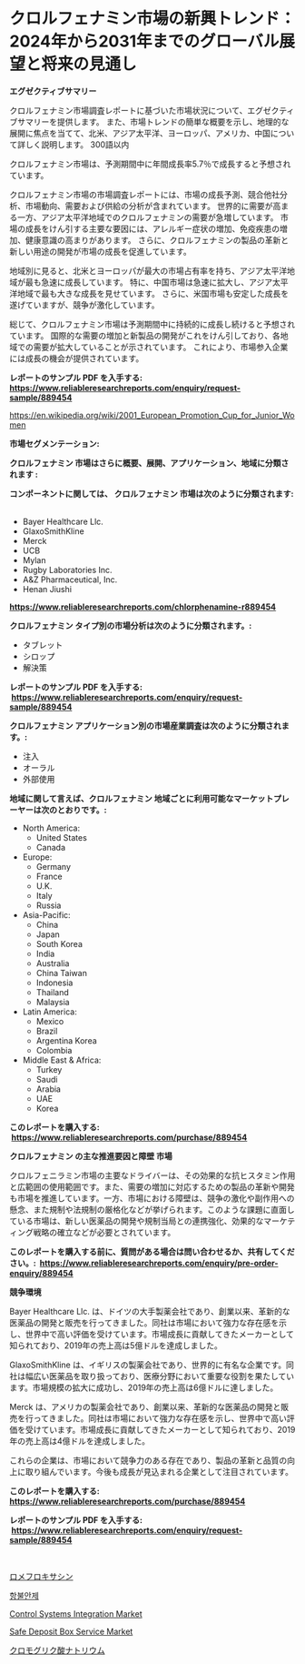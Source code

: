 <p><h1>クロルフェナミン市場の新興トレンド：2024年から2031年までのグローバル展望と将来の見通し</h1></p><p><strong>エグゼクティブサマリー</strong></p>
<p><p>クロルフェナミン市場調査レポートに基づいた市場状況について、エグゼクティブサマリーを提供します。 また、市場トレンドの簡単な概要を示し、地理的な展開に焦点を当てて、北米、アジア太平洋、ヨーロッパ、アメリカ、中国について詳しく説明します。 300語以内</p><p>クロルフェナミン市場は、予測期間中に年間成長率5.7％で成長すると予想されています。</p><p>クロルフェナミン市場の市場調査レポートには、市場の成長予測、競合他社分析、市場動向、需要および供給の分析が含まれています。 世界的に需要が高まる一方、アジア太平洋地域でのクロルフェナミンの需要が急増しています。 市場の成長をけん引する主要な要因には、アレルギー症状の増加、免疫疾患の増加、健康意識の高まりがあります。 さらに、クロルフェナミンの製品の革新と新しい用途の開発が市場の成長を促進しています。</p><p>地域別に見ると、北米とヨーロッパが最大の市場占有率を持ち、アジア太平洋地域が最も急速に成長しています。 特に、中国市場は急速に拡大し、アジア太平洋地域で最も大きな成長を見せています。 さらに、米国市場も安定した成長を遂げていますが、競争が激化しています。</p><p>総じて、クロルフェナミン市場は予測期間中に持続的に成長し続けると予想されています。 国際的な需要の増加と新製品の開発がこれをけん引しており、各地域での需要が拡大していることが示されています。 これにより、市場参入企業には成長の機会が提供されています。</p></p>
<p><strong>レポートのサンプル PDF を入手する: <a href="https://www.reliableresearchreports.com/enquiry/request-sample/889454">https://www.reliableresearchreports.com/enquiry/request-sample/889454</a></strong></p>
<p><a href="https://en.wikipedia.org/wiki/2001_European_Promotion_Cup_for_Junior_Women">https://en.wikipedia.org/wiki/2001_European_Promotion_Cup_for_Junior_Women</a></p>
<p><strong>市場セグメンテーション:</strong></p>
<p><strong> クロルフェナミン 市場はさらに概要、展開、アプリケーション、地域に分類されます :</strong></p>
<p><strong>コンポーネントに関しては、 クロルフェナミン 市場は次のように分類されます: &nbsp;</strong></p>
<p><ul><li>Bayer Healthcare Llc.</li><li>GlaxoSmithKline</li><li>Merck</li><li>UCB</li><li>Mylan</li><li>Rugby Laboratories Inc.</li><li>A&Z Pharmaceutical, Inc.</li><li>Henan Jiushi</li></ul></p>
<p><strong><a href="https://www.reliableresearchreports.com/chlorphenamine-r889454">https://www.reliableresearchreports.com/chlorphenamine-r889454</a></strong></p>
<p><strong> クロルフェナミン タイプ別の市場分析は次のように分類されます。:</strong></p>
<p><ul><li>タブレット</li><li>シロップ</li><li>解決策</li></ul></p>
<p><strong>レポートのサンプル PDF を入手する: &nbsp;<a href="https://www.reliableresearchreports.com/enquiry/request-sample/889454">https://www.reliableresearchreports.com/enquiry/request-sample/889454</a></strong></p>
<p><strong> クロルフェナミン アプリケーション別の市場産業調査は次のように分類されます。:</strong></p>
<p><ul><li>注入</li><li>オーラル</li><li>外部使用</li></ul></p>
<p><strong>地域に関して言えば、クロルフェナミン 地域ごとに利用可能なマーケットプレーヤーは次のとおりです。:</strong></p>
<p><ul>
    <li>
        North America:
        <ul>
            <li>United States</li>
            <li>Canada</li>
        </ul>
    </li>
    <li>
        Europe:
        <ul>
            <li>Germany</li>
            <li>France</li>
            <li>U.K.</li>
            <li>Italy</li>
            <li>Russia</li>
        </ul>
    </li>
    <li>
        Asia-Pacific:
        <ul>
            <li>China</li>
            <li>Japan</li>
            <li>South Korea</li>
            <li>India</li>
            <li>Australia</li>
            <li>China Taiwan</li>
            <li>Indonesia</li>
            <li>Thailand</li>
            <li>Malaysia</li>
        </ul>
    </li>
    <li>
        Latin America:
        <ul>
            <li>Mexico</li>
            <li>Brazil</li>
            <li>Argentina Korea</li>
            <li>Colombia</li>
        </ul>
    </li>
    <li>
        Middle East & Africa:
        <ul>
            <li>Turkey</li>
            <li>Saudi</li>
            <li>Arabia</li>
            <li>UAE</li>
            <li>Korea</li>
        </ul>
    </li>
    </ul></p>
<p><strong>このレポートを購入する: &nbsp;<a href="https://www.reliableresearchreports.com/purchase/889454">https://www.reliableresearchreports.com/purchase/889454</a></strong></p>
<p><strong>クロルフェナミン の主な推進要因と障壁 市場</strong></p>
<p><p>クロルフェニラミン市場の主要なドライバーは、その効果的な抗ヒスタミン作用と広範囲の使用範囲です。また、需要の増加に対応するための製品の革新や開発も市場を推進しています。一方、市場における障壁は、競争の激化や副作用への懸念、また規制や法規制の厳格化などが挙げられます。このような課題に直面している市場は、新しい医薬品の開発や規制当局との連携強化、効果的なマーケティング戦略の確立などが必要とされています。</p></p>
<p><strong>このレポートを購入する前に、質問がある場合は問い合わせるか、共有してください。:&nbsp; <a href="https://www.reliableresearchreports.com/enquiry/pre-order-enquiry/889454">https://www.reliableresearchreports.com/enquiry/pre-order-enquiry/889454</a></strong></p>
<p><strong>競争環境</strong></p>
<p><p>Bayer Healthcare Llc. は、ドイツの大手製薬会社であり、創業以来、革新的な医薬品の開発と販売を行ってきました。同社は市場において強力な存在感を示し、世界中で高い評価を受けています。市場成長に貢献してきたメーカーとして知られており、2019年の売上高は5億ドルを達成しました。</p><p>GlaxoSmithKline は、イギリスの製薬会社であり、世界的に有名な企業です。同社は幅広い医薬品を取り扱っており、医療分野において重要な役割を果たしています。市場規模の拡大に成功し、2019年の売上高は6億ドルに達しました。</p><p>Merck は、アメリカの製薬会社であり、創業以来、革新的な医薬品の開発と販売を行ってきました。同社は市場において強力な存在感を示し、世界中で高い評価を受けています。市場成長に貢献してきたメーカーとして知られており、2019年の売上高は4億ドルを達成しました。</p><p>これらの企業は、市場において競争力のある存在であり、製品の革新と品質の向上に取り組んでいます。今後も成長が見込まれる企業として注目されています。</p></p>
<p><strong>このレポートを購入する: &nbsp; <a href="https://www.reliableresearchreports.com/purchase/889454">https://www.reliableresearchreports.com/purchase/889454</a></strong></p>
<p><strong>レポートのサンプル PDF を入手する: &nbsp;<a href="https://www.reliableresearchreports.com/enquiry/request-sample/889454">https://www.reliableresearchreports.com/enquiry/request-sample/889454</a></strong><strong></strong></p>
<p>&nbsp;</p>
<p><p><a href="https://github.com/RandallRunte2023/Market-Research-Report-List-2/blob/main/948961923514.md">ロメフロキサシン</a></p><p><a href="https://github.com/LuckeyCorbin/Market-Research-Report-List-2/blob/main/693520931660.md">항불안제</a></p><p><a href="https://github.com/wrwgzwbr35/Market-Research-Report-List-1/blob/main/control-systems-integration-market.md">Control Systems Integration Market</a></p><p><a href="https://github.com/sifatuddin25/Market-Research-Report-List-1/blob/main/safe-deposit-box-service-market.md">Safe Deposit Box Service Market</a></p><p><a href="https://github.com/DanykaKilback/Market-Research-Report-List-2/blob/main/616289423515.md">クロモグリク酸ナトリウム</a></p></p>